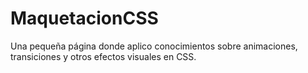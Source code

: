 # MaquetacionCSS
Una pequeña página donde aplico conocimientos sobre animaciones, transiciones y otros efectos visuales  en CSS.
